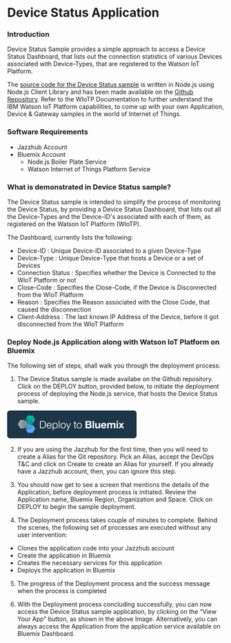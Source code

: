 # Device Status Application

### Introduction

Device Status Sample provides a simple approach to access a Device Status Dashboard, that lists out the connection statistics of various Devices associated with Device-Types, that are registered to the Watson IoT Platform.

The [source code for the Device Status sample](https://github.com/amprasanna/device-status) is written in Node.js using Node.js Client Library and has been made available on the [Github Repository](https://github.com/amprasanna/device-status). Refer to the WIoTP Documentation to further understand the IBM Watson IoT Platform capabilities, to come up with your own Application, Device & Gateway samples in the world of Internet of Things.

### Software Requirements

* Jazzhub Account
* Bluemix Account
     * Node.js Boiler Plate Service
     * Watson Internet of Things Platform Service

### What is demonstrated in Device Status sample?

The Device Status sample is intended to simplify the process of monitoring the Device Status, by providing a Device Status Dashboard, that lists out all the Device-Types and the Device-ID's associated with each of them, as registered on the Watson IoT Platform (WIoTP).

The Dashboard, currently lists the following:

* Device-ID                   : Unique Device-ID associated to a given Device-Type
* Device-Type                 : Unique Device-Type that hosts a Device or a set of Devices
* Connection Status           : Specifies whether the Device is Connected to the WIoT Platform or not
* Close-Code                  : Specifies the Close-Code, if the Device is Disconnected from the WIoT Platform
* Reason                      : Specifies the Reason associated with the Close Code, that caused the disconnection
* Client-Address              : The last known IP Address of the Device, before it got disconnected from the WIoT Platform


### Deploy Node.js Application along with Watson IoT Platform on Bluemix

The following set of steps, shall walk you through the deployment process:

1. The Device Status sample is made availabe on the Github repository. Click on the DEPLOY button, provided below, to initiate the deployment process of deploying the Node.js service, that hosts the Device Status sample.

[![](https://github.com/amprasanna/iot-cognitive-samples/blob/master/deploy.png)](https://ibm.biz/Bdrnyq)

2. If you are using the Jazzhub for the first time, then you will need to create a Alias for the Git repository. Pick an Alias, accept the DevOps T&C and click on Create to create an Alias for yourself. If you already have a Jazzhub account, then, you can ignore this step.

3. You should now get to see a screen that mentions the details of the Application, before deployment process is initiated. Review the Application name, Bluemix Region, Organization and Space. Click on DEPLOY to begin the sample deployment.

4. The Deployment process takes couple of minutes to complete. Behind the scenes, the following set of processes are executed without any user intervention:

- Clones the application code into your Jazzhub account
- Create the application in Bluemix
- Creates the necessary services for this application
- Deploys the application in Bluemix

5. The progress of the Deployment process and the success message when the process is completed

6. With the Deployment process concluding successfully, you can now access the Device Status sample application, by clicking on the “View Your App” button, as shown in the above Image. Alternatively, you can always access the Application from the application service available on Bluemix Dashboard.

